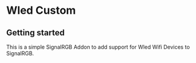 # Wled Custom

## Getting started
This is a simple SignalRGB Addon to add support for Wled Wifi Devices to SignalRGB.
